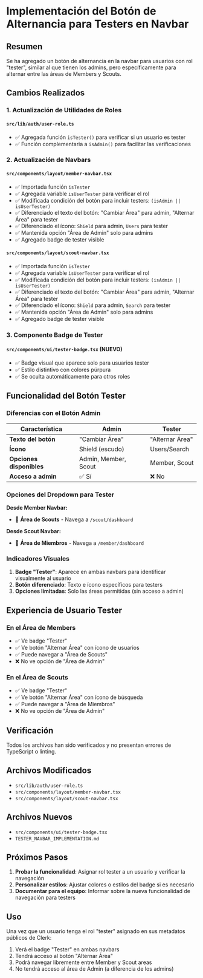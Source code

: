 # Implementación del Botón de Alternancia para Testers en Navbar

## Resumen
Se ha agregado un botón de alternancia en la navbar para usuarios con rol "tester", similar al que tienen los admins, pero específicamente para alternar entre las áreas de Members y Scouts.

## Cambios Realizados

### 1. Actualización de Utilidades de Roles

#### `src/lib/auth/user-role.ts`
- ✅ Agregada función `isTester()` para verificar si un usuario es tester
- ✅ Función complementaria a `isAdmin()` para facilitar las verificaciones

### 2. Actualización de Navbars

#### `src/components/layout/member-navbar.tsx`
- ✅ Importada función `isTester` 
- ✅ Agregada variable `isUserTester` para verificar el rol
- ✅ Modificada condición del botón para incluir testers: `(isAdmin || isUserTester)`
- ✅ Diferenciado el texto del botón: "Cambiar Área" para admin, "Alternar Área" para tester
- ✅ Diferenciado el ícono: `Shield` para admin, `Users` para tester
- ✅ Mantenida opción "Área de Admin" solo para admins
- ✅ Agregado badge de tester visible

#### `src/components/layout/scout-navbar.tsx`
- ✅ Importada función `isTester`
- ✅ Agregada variable `isUserTester` para verificar el rol
- ✅ Modificada condición del botón para incluir testers: `(isAdmin || isUserTester)`
- ✅ Diferenciado el texto del botón: "Cambiar Área" para admin, "Alternar Área" para tester
- ✅ Diferenciado el ícono: `Shield` para admin, `Search` para tester
- ✅ Mantenida opción "Área de Admin" solo para admins
- ✅ Agregado badge de tester visible

### 3. Componente Badge de Tester

#### `src/components/ui/tester-badge.tsx` (NUEVO)
- ✅ Badge visual que aparece solo para usuarios tester
- ✅ Estilo distintivo con colores púrpura
- ✅ Se oculta automáticamente para otros roles

## Funcionalidad del Botón Tester

### Diferencias con el Botón Admin

| Característica | Admin | Tester |
|----------------|-------|--------|
| **Texto del botón** | "Cambiar Área" | "Alternar Área" |
| **Ícono** | Shield (escudo) | Users/Search |
| **Opciones disponibles** | Admin, Member, Scout | Member, Scout |
| **Acceso a admin** | ✅ Sí | ❌ No |

### Opciones del Dropdown para Tester

**Desde Member Navbar:**
- 🔄 **Área de Scouts** - Navega a `/scout/dashboard`

**Desde Scout Navbar:**
- 🔄 **Área de Miembros** - Navega a `/member/dashboard`

### Indicadores Visuales

1. **Badge "Tester"**: Aparece en ambas navbars para identificar visualmente al usuario
2. **Botón diferenciado**: Texto e ícono específicos para testers
3. **Opciones limitadas**: Solo las áreas permitidas (sin acceso a admin)

## Experiencia de Usuario Tester

### En el Área de Members
- ✅ Ve badge "Tester" 
- ✅ Ve botón "Alternar Área" con ícono de usuarios
- ✅ Puede navegar a "Área de Scouts"
- ❌ No ve opción de "Área de Admin"

### En el Área de Scouts  
- ✅ Ve badge "Tester"
- ✅ Ve botón "Alternar Área" con ícono de búsqueda
- ✅ Puede navegar a "Área de Miembros"
- ❌ No ve opción de "Área de Admin"

## Verificación

Todos los archivos han sido verificados y no presentan errores de TypeScript o linting.

## Archivos Modificados

- `src/lib/auth/user-role.ts`
- `src/components/layout/member-navbar.tsx`
- `src/components/layout/scout-navbar.tsx`

## Archivos Nuevos

- `src/components/ui/tester-badge.tsx`
- `TESTER_NAVBAR_IMPLEMENTATION.md`

## Próximos Pasos

1. **Probar la funcionalidad**: Asignar rol tester a un usuario y verificar la navegación
2. **Personalizar estilos**: Ajustar colores o estilos del badge si es necesario
3. **Documentar para el equipo**: Informar sobre la nueva funcionalidad de navegación para testers

## Uso

Una vez que un usuario tenga el rol "tester" asignado en sus metadatos públicos de Clerk:

1. Verá el badge "Tester" en ambas navbars
2. Tendrá acceso al botón "Alternar Área" 
3. Podrá navegar libremente entre Member y Scout areas
4. No tendrá acceso al área de Admin (a diferencia de los admins)
